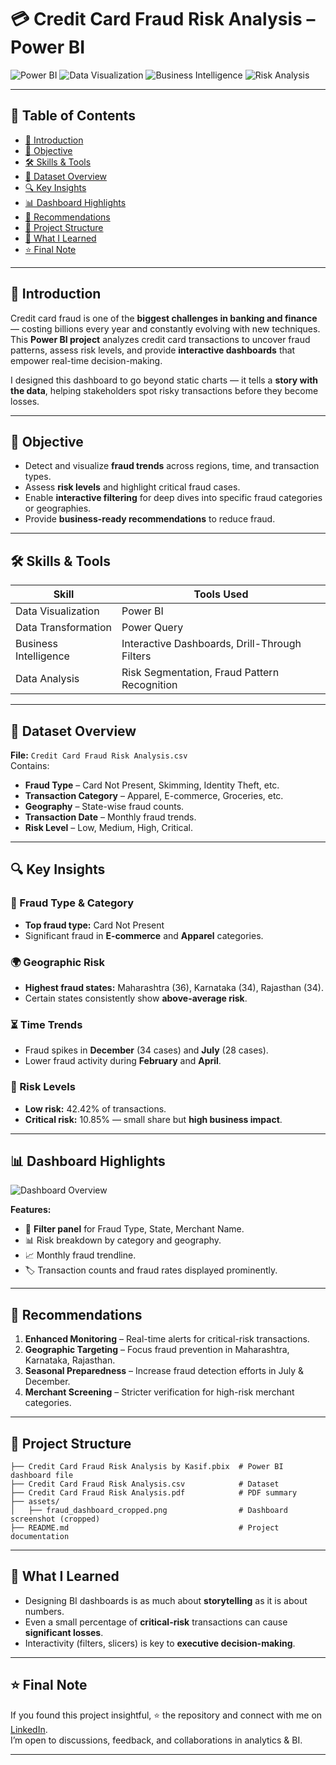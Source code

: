# 💳 Credit Card Fraud Risk Analysis – Power BI

![Power BI](https://img.shields.io/badge/Power%20BI-F2C811?style=for-the-badge&logo=powerbi&logoColor=black)
![Data Visualization](https://img.shields.io/badge/Data%20Visualization-FF6F00?style=for-the-badge&logo=tableau&logoColor=white)
![Business Intelligence](https://img.shields.io/badge/Business%20Intelligence-4CAF50?style=for-the-badge)
![Risk Analysis](https://img.shields.io/badge/Risk%20Analysis-8E44AD?style=for-the-badge)

---

## 📌 Table of Contents
- [👋 Introduction](#-introduction)
- [🎯 Objective](#-objective)
- [🛠 Skills & Tools](#-skills--tools)
- [📂 Dataset Overview](#-dataset-overview)
- [🔍 Key Insights](#-key-insights)
- [📊 Dashboard Highlights](#-dashboard-highlights)
- [🚀 Recommendations](#-recommendations)
- [📂 Project Structure](#-project-structure)
- [💭 What I Learned](#-what-i-learned)
- [⭐ Final Note](#-final-note)

---

## 👋 Introduction
Credit card fraud is one of the **biggest challenges in banking and finance** — costing billions every year and constantly evolving with new techniques.  
This **Power BI project** analyzes credit card transactions to uncover fraud patterns, assess risk levels, and provide **interactive dashboards** that empower real-time decision-making.

I designed this dashboard to go beyond static charts — it tells a **story with the data**, helping stakeholders spot risky transactions before they become losses.

---

## 🎯 Objective
- Detect and visualize **fraud trends** across regions, time, and transaction types.
- Assess **risk levels** and highlight critical fraud cases.
- Enable **interactive filtering** for deep dives into specific fraud categories or geographies.
- Provide **business-ready recommendations** to reduce fraud.

---

## 🛠 Skills & Tools
| **Skill**                  | **Tools Used** |
|----------------------------|----------------|
| Data Visualization         | Power BI |
| Data Transformation        | Power Query |
| Business Intelligence      | Interactive Dashboards, Drill-Through Filters |
| Data Analysis              | Risk Segmentation, Fraud Pattern Recognition |

---

## 📂 Dataset Overview
**File:** `Credit Card Fraud Risk Analysis.csv`  
Contains:
- **Fraud Type** – Card Not Present, Skimming, Identity Theft, etc.
- **Transaction Category** – Apparel, E-commerce, Groceries, etc.
- **Geography** – State-wise fraud counts.
- **Transaction Date** – Monthly fraud trends.
- **Risk Level** – Low, Medium, High, Critical.

---

## 🔍 Key Insights
### 📅 Fraud Type & Category
- **Top fraud type:** Card Not Present  
- Significant fraud in **E-commerce** and **Apparel** categories.

### 🌍 Geographic Risk
- **Highest fraud states:** Maharashtra (36), Karnataka (34), Rajasthan (34).  
- Certain states consistently show **above-average risk**.

### ⏳ Time Trends
- Fraud spikes in **December** (34 cases) and **July** (28 cases).  
- Lower fraud activity during **February** and **April**.

### 🎯 Risk Levels
- **Low risk:** 42.42% of transactions.  
- **Critical risk:** 10.85% — small share but **high business impact**.

---

## 📊 Dashboard Highlights
![Dashboard Overview](assets/fraud_dashboard_cropped.png)

**Features:**
- 📍 **Filter panel** for Fraud Type, State, Merchant Name.  
- 📊 Risk breakdown by category and geography.  
- 📈 Monthly fraud trendline.  
- 🏷 Transaction counts and fraud rates displayed prominently.

---

## 🚀 Recommendations
1. **Enhanced Monitoring** – Real-time alerts for critical-risk transactions.
2. **Geographic Targeting** – Focus fraud prevention in Maharashtra, Karnataka, Rajasthan.
3. **Seasonal Preparedness** – Increase fraud detection efforts in July & December.
4. **Merchant Screening** – Stricter verification for high-risk merchant categories.

---

## 📂 Project Structure
```
├── Credit Card Fraud Risk Analysis by Kasif.pbix  # Power BI dashboard file
├── Credit Card Fraud Risk Analysis.csv            # Dataset
├── Credit Card Fraud Risk Analysis.pdf            # PDF summary
├── assets/
│   ├── fraud_dashboard_cropped.png                # Dashboard screenshot (cropped)
├── README.md                                      # Project documentation
```

---

## 💭 What I Learned
- Designing BI dashboards is as much about **storytelling** as it is about numbers.
- Even a small percentage of **critical-risk** transactions can cause **significant losses**.
- Interactivity (filters, slicers) is key to **executive decision-making**.

---

## ⭐ Final Note
If you found this project insightful, ⭐ the repository and connect with me on [LinkedIn](https://www.linkedin.com/in/ksaahil/).  
I’m open to discussions, feedback, and collaborations in analytics & BI.

---
